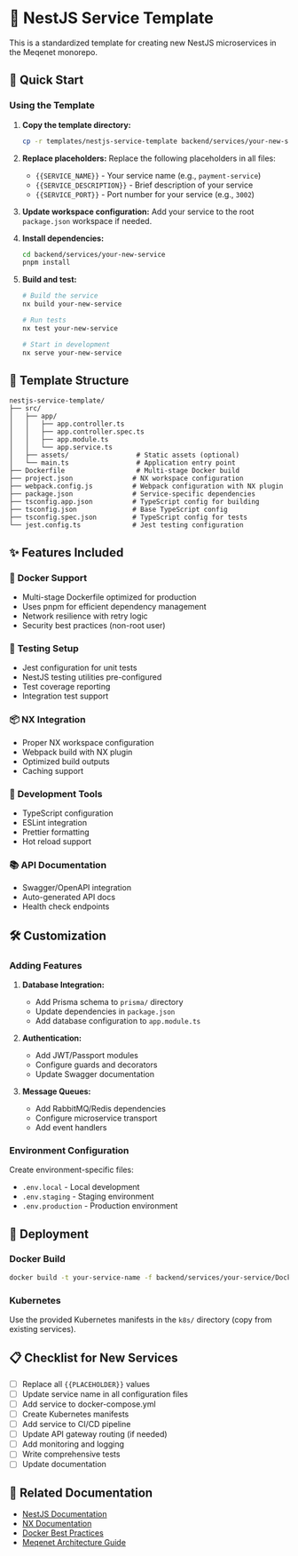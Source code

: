 # 🍪 NestJS Service Template

This is a standardized template for creating new NestJS microservices in the Meqenet monorepo.

## 🚀 Quick Start

### Using the Template

1. **Copy the template directory:**

   ```bash
   cp -r templates/nestjs-service-template backend/services/your-new-service
   ```

2. **Replace placeholders:** Replace the following placeholders in all files:
   - `{{SERVICE_NAME}}` - Your service name (e.g., `payment-service`)
   - `{{SERVICE_DESCRIPTION}}` - Brief description of your service
   - `{{SERVICE_PORT}}` - Port number for your service (e.g., `3002`)

3. **Update workspace configuration:** Add your service to the root `package.json` workspace if
   needed.

4. **Install dependencies:**

   ```bash
   cd backend/services/your-new-service
   pnpm install
   ```

5. **Build and test:**

   ```bash
   # Build the service
   nx build your-new-service

   # Run tests
   nx test your-new-service

   # Start in development
   nx serve your-new-service
   ```

## 📁 Template Structure

```
nestjs-service-template/
├── src/
│   ├── app/
│   │   ├── app.controller.ts
│   │   ├── app.controller.spec.ts
│   │   ├── app.module.ts
│   │   └── app.service.ts
│   ├── assets/                 # Static assets (optional)
│   └── main.ts                 # Application entry point
├── Dockerfile                  # Multi-stage Docker build
├── project.json               # NX workspace configuration
├── webpack.config.js          # Webpack configuration with NX plugin
├── package.json               # Service-specific dependencies
├── tsconfig.app.json          # TypeScript config for building
├── tsconfig.json              # Base TypeScript config
├── tsconfig.spec.json         # TypeScript config for tests
└── jest.config.ts             # Jest testing configuration
```

## ✨ Features Included

### 🐳 **Docker Support**

- Multi-stage Dockerfile optimized for production
- Uses pnpm for efficient dependency management
- Network resilience with retry logic
- Security best practices (non-root user)

### 🧪 **Testing Setup**

- Jest configuration for unit tests
- NestJS testing utilities pre-configured
- Test coverage reporting
- Integration test support

### 📦 **NX Integration**

- Proper NX workspace configuration
- Webpack build with NX plugin
- Optimized build outputs
- Caching support

### 🔧 **Development Tools**

- TypeScript configuration
- ESLint integration
- Prettier formatting
- Hot reload support

### 📚 **API Documentation**

- Swagger/OpenAPI integration
- Auto-generated API docs
- Health check endpoints

## 🛠️ Customization

### Adding Features

1. **Database Integration:**
   - Add Prisma schema to `prisma/` directory
   - Update dependencies in `package.json`
   - Add database configuration to `app.module.ts`

2. **Authentication:**
   - Add JWT/Passport modules
   - Configure guards and decorators
   - Update Swagger documentation

3. **Message Queues:**
   - Add RabbitMQ/Redis dependencies
   - Configure microservice transport
   - Add event handlers

### Environment Configuration

Create environment-specific files:

- `.env.local` - Local development
- `.env.staging` - Staging environment
- `.env.production` - Production environment

## 🚀 Deployment

### Docker Build

```bash
docker build -t your-service-name -f backend/services/your-service/Dockerfile .
```

### Kubernetes

Use the provided Kubernetes manifests in the `k8s/` directory (copy from existing services).

## 📋 Checklist for New Services

- [ ] Replace all `{{PLACEHOLDER}}` values
- [ ] Update service name in all configuration files
- [ ] Add service to docker-compose.yml
- [ ] Create Kubernetes manifests
- [ ] Add service to CI/CD pipeline
- [ ] Update API gateway routing (if needed)
- [ ] Add monitoring and logging
- [ ] Write comprehensive tests
- [ ] Update documentation

## 🔗 Related Documentation

- [NestJS Documentation](https://docs.nestjs.com/)
- [NX Documentation](https://nx.dev/)
- [Docker Best Practices](https://docs.docker.com/develop/dev-best-practices/)
- [Meqenet Architecture Guide](../../docs/ARCHITECTURE.md)
